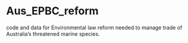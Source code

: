 # Aus_EPBC_reform
code and data for Environmental law reform needed to manage trade of Australia’s threatened marine species.
